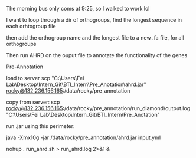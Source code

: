 The morning bus only coms at 9:25, so I walked to work lol

I want to loop through a dir of orthogroups,
find the longest sequence in each orhtogroup file

then add the orthogroup name and the longest file to a new .fa file, for all orthogroups

Then run AHRD on the ouput file to annotate the functionality of the genes






















Pre-Annotation

load to server
scp "C:\Users\Fei Lab\Desktop\Intern_Git\BTI_Intern\Pre_Anotation\ahrd.jar" rocky@132.236.156.165:/data/rocky/pre_annotation

copy from server:
scp rocky@132.236.156.165:/data/rocky/pre_annotation/run_diamond/output.log "C:\Users\Fei Lab\Desktop\Intern_Git\BTI_Intern\Pre_Anotation"

run .jar using this perimeter:

java -Xmx10g -jar /data/rocky/pre_annotation/ahrd.jar input.yml

nohup . run_ahrd.sh > run_ahrd.log 2>&1 &